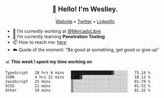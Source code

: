 <h2 align="center">👋 Hello! I'm Weslley.</h2>
<p align="center">
  <a href="http://weslleyneri.com.br">Website</a> •
  <a href="https://twitter.com/Weslley_Neri">Twitter</a> •
  <a href="https://www.linkedin.com/in/weslley-neri-3658908b">LinkedIn</a>
</p>


- 🔭 I’m currently working at [@MercadoLibre](https://github.com/mercadolibre)
- 🌱 I’m currently learning **Penetration Testing**
- 📫 How to reach me: [here](mailto:weslley39@gmail.com)
- ☁️ Quote of the moment: "Be good at something, get good or give up"

📊 **This week I spent my time working on**
<!--START_SECTION:waka-->

```text
TypeScript   18 hrs 6 mins   ██████████████████▓░░░░░░   75.14 %
JSON         4 hrs 21 mins   ████▓░░░░░░░░░░░░░░░░░░░░   18.12 %
JavaScript   25 mins         ▒░░░░░░░░░░░░░░░░░░░░░░░░   01.79 %
SCSS         21 mins         ▒░░░░░░░░░░░░░░░░░░░░░░░░   01.52 %
Other        19 mins         ▒░░░░░░░░░░░░░░░░░░░░░░░░   01.32 %
```

<!--END_SECTION:waka-->

<!-- Inspired by https://github.com/gruselhaus/gruselhaus -->